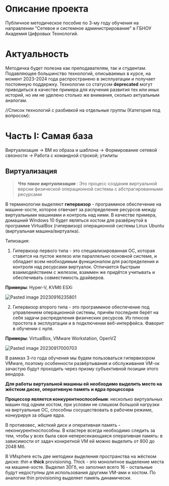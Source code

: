 # Описание проекта

Публичное методическое пособие по 3-му году обучения на направлении "Сетевое и системное администрирование" в ГБНОУ Академия Цифровых Технологий.

# Актуальность

Методичка будет полезна как преподавателям, так и студентам. Подавляющее большинство технологий, описываемых в курсе, на момент 2023-2024 года распространено в эксплуатации и получает постоянную поддержку. Технологии со статусом **deprecated** могут приводиться в качестве примера для изучения развития тех или иных историй, но им не уделено столько же внимания, сколько актуальным аналогам.

//Список технологий с разбивкой на отдельные группы (Категория под вопросом):

# Часть I: Самая база

Виртуализация -> ВМ из образа и шаблона -> Формирование сетевой связности -> Работа с командной строкой; утилиты

## Виртуализация

> **_Что такое виртуализация_** : Это процесс создания виртуальной версии физической операционной системы с абстрагированными ресурсами

В терминологии выделяют **гипервизор** - программное обеспечение на машине-хосте, которое отвечает за распределение ресурсов между виртуальными машинами и контроль над ними. В качестве примера, домашний Windows 10 будет являться хостом для развёрнутой в программе VirtualBox (гипервизор) операционной системы Linux Ubuntu (виртуальная машина/виртуалка). 

Типизация:

1. Гипервизор первого типа - это специализированная ОС, которая ставится на пустое железо или параллельно основной системе, и обладает всем необходимым функционалом для распределения и контроля над ресурсами виртуалок. Отличается быстрым взаимодействием с железом, взаммен же придётся учитывать и обеспечивать совместимость драйверов.

**Примеры**: Hyper-V, KVMб ESXi

![Pasted image 20230916235801](https://github.com/cocojamba69/SSA-Courses-3y/assets/63653997/aa8231f5-96a6-4f39-a125-9df5221c5416)

2. Гипервизор второго типа - это программное обеспечение под управлением операционной системы, причём последняя берёт на себя задачи распределения физических ресурсов. Из плюсов простота в эксплуатации и в подключении веб-интерфейса. Фаворит в обучении с нуля.

**Примеры**: VirtualBox, VMware Workstation, OpenVZ

![Pasted image 20230917000703](https://github.com/cocojamba69/SSA-Courses-3y/assets/63653997/a5258251-08b5-44be-98e0-041807443572)

В рамках 3-го года обучения мы будем пользоваться гипервизором VMware, поэтому особенности развёртывания и обслуживания VM-ок зачастую будут проходить через призму субъективной позиции этого вендора.

**Для работы виртуальной машины ей необходимо выделить место на жёстком диске, оперативную память и ядра процессора**

**Процессор является конкурентноспособным**: несколько виртуальных машин под одним хостом, при условии не слишком большой нагрузки на виртуальные ОС, способны сосуществовать в рабочем режиме, конкурируя за общие ядра.

В противовес, жёсткий диск и оперативная память - неконкурентноспособны. В кластере всегда необходимо следить за тем, чтобы у всех была своя непересекающаяся оперативная память: в зависимости от задач конкретной VM ей можно выделить от 800 до 2048 Мб.

В VMsphere есть две методики выделения пространства на жёстком диске: _thin_ и **thick** provisioning. Thick - это монолитное выделение места на машине-хосте. Выделил 30Гб, но заполнил всего 16 - остальные будут недоступны для использования другими VM-ами и хостом. По аналогии thin provisioning выделяет память динамически.
